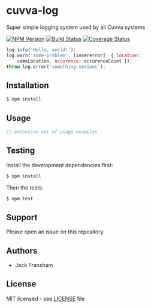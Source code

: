 # cuvva-log

Super simple logging system used by all Cuvva systems

[![NPM Version](https://img.shields.io/npm/v/cuvva-log.svg?style=flat)](//www.npmjs.org/package/cuvva-log)
[![Build Status](https://img.shields.io/travis/cuvva/cuvva-log-node.svg?style=flat)](//travis-ci.org/cuvva/cuvva-log-node)
[![Coverage Status](https://img.shields.io/coveralls/cuvva/cuvva-log-node.svg?style=flat)](//coveralls.io/r/cuvva/cuvva-log-node)

```js
log.info('Hello, world!');
log.warn('some-problem', [innererror], { location:
    someLocation, occurence: occurenceCount });
throw log.error('something-serious');
```

## Installation

```bash
$ npm install
```

## Usage

```js
// extensive set of usage examples
```

## Testing

Install the development dependencies first:

```bash
$ npm install
```

Then the tests:

```bash
$ npm test
```

## Support

Please open an issue on this repository.

## Authors

- Jack Fransham

## License

MIT licensed - see [LICENSE](LICENSE) file
